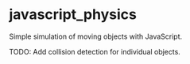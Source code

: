 # javascript_physics
Simple simulation of moving objects with JavaScript.

TODO:
Add collision detection for individual objects.
